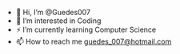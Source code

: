 - 👋 Hi, I’m @Guedes007
- 👀 I’m interested in Coding
- ⚡ I’m currently learning Computer Science
- 📫 How to reach me guedes_007@hotmail.com


